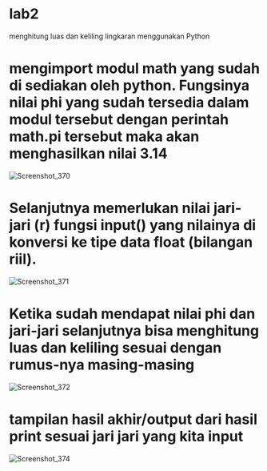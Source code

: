 # lab2
menghitung luas dan keliling lingkaran menggunakan Python

# mengimport modul math yang sudah di sediakan oleh python. Fungsinya nilai phi yang sudah tersedia dalam modul tersebut dengan perintah math.pi tersebut maka akan menghasilkan nilai 3.14

![Screenshot_370](https://user-images.githubusercontent.com/81457697/139398324-9824b973-ce26-4537-a94d-d181e675c6b8.png)

# Selanjutnya memerlukan nilai jari-jari (r)  fungsi input() yang nilainya di konversi ke tipe data float (bilangan riil).

![Screenshot_371](https://user-images.githubusercontent.com/81457697/139398702-d03a5ff1-fea2-4088-9909-6e5e02dac64f.png)

# Ketika sudah mendapat nilai phi dan jari-jari selanjutnya  bisa menghitung luas dan keliling sesuai dengan rumus-nya masing-masing 

![Screenshot_372](https://user-images.githubusercontent.com/81457697/139399169-da759eb9-657b-4163-8aa9-a5b03f73a58e.png)

# tampilan hasil akhir/output dari hasil print sesuai jari jari yang kita input

![Screenshot_374](https://user-images.githubusercontent.com/81457697/139401986-b5d169d4-18f1-49f7-8439-403576857450.png)

